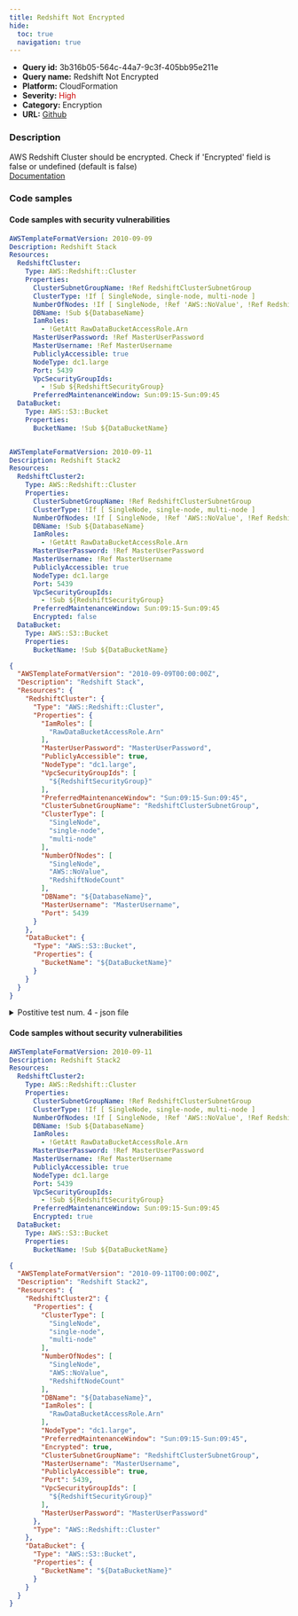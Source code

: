 ```yaml
---
title: Redshift Not Encrypted
hide:
  toc: true
  navigation: true
---
```


<style>
  .highlight .hll {
    background-color: #ff171742;
  }
  .md-content {
    max-width: 1100px;
    margin: 0 auto;
  }
</style>

-   **Query id:** 3b316b05-564c-44a7-9c3f-405bb95e211e
-   **Query name:** Redshift Not Encrypted
-   **Platform:** CloudFormation
-   **Severity:** <span style="color:#C00">High</span>
-   **Category:** Encryption
-   **URL:** [Github](https://github.com/Checkmarx/kics/tree/master/assets/queries/cloudFormation/aws/redshift_not_encrypted)

### Description
AWS Redshift Cluster should be encrypted. Check if 'Encrypted' field is false or undefined (default is false)<br>
[Documentation](https://docs.aws.amazon.com/AWSCloudFormation/latest/UserGuide/aws-resource-redshift-cluster.html)

### Code samples
#### Code samples with security vulnerabilities
```yaml title="Postitive test num. 1 - yaml file" hl_lines="6"
AWSTemplateFormatVersion: 2010-09-09
Description: Redshift Stack
Resources:
  RedshiftCluster:
    Type: AWS::Redshift::Cluster
    Properties:
      ClusterSubnetGroupName: !Ref RedshiftClusterSubnetGroup
      ClusterType: !If [ SingleNode, single-node, multi-node ]
      NumberOfNodes: !If [ SingleNode, !Ref 'AWS::NoValue', !Ref RedshiftNodeCount ] #'
      DBName: !Sub ${DatabaseName}
      IamRoles:
        - !GetAtt RawDataBucketAccessRole.Arn
      MasterUserPassword: !Ref MasterUserPassword
      MasterUsername: !Ref MasterUsername
      PubliclyAccessible: true
      NodeType: dc1.large
      Port: 5439
      VpcSecurityGroupIds:
        - !Sub ${RedshiftSecurityGroup}
      PreferredMaintenanceWindow: Sun:09:15-Sun:09:45
  DataBucket:
    Type: AWS::S3::Bucket
    Properties:
      BucketName: !Sub ${DataBucketName}



```
```yaml title="Postitive test num. 2 - yaml file" hl_lines="21"
AWSTemplateFormatVersion: 2010-09-11
Description: Redshift Stack2
Resources:
  RedshiftCluster2:
    Type: AWS::Redshift::Cluster
    Properties:
      ClusterSubnetGroupName: !Ref RedshiftClusterSubnetGroup
      ClusterType: !If [ SingleNode, single-node, multi-node ]
      NumberOfNodes: !If [ SingleNode, !Ref 'AWS::NoValue', !Ref RedshiftNodeCount ] #'
      DBName: !Sub ${DatabaseName}
      IamRoles:
        - !GetAtt RawDataBucketAccessRole.Arn
      MasterUserPassword: !Ref MasterUserPassword
      MasterUsername: !Ref MasterUsername
      PubliclyAccessible: true
      NodeType: dc1.large
      Port: 5439
      VpcSecurityGroupIds:
        - !Sub ${RedshiftSecurityGroup}
      PreferredMaintenanceWindow: Sun:09:15-Sun:09:45
      Encrypted: false
  DataBucket:
    Type: AWS::S3::Bucket
    Properties:
      BucketName: !Sub ${DataBucketName}

```
```json title="Postitive test num. 3 - json file" hl_lines="7"
{
  "AWSTemplateFormatVersion": "2010-09-09T00:00:00Z",
  "Description": "Redshift Stack",
  "Resources": {
    "RedshiftCluster": {
      "Type": "AWS::Redshift::Cluster",
      "Properties": {
        "IamRoles": [
          "RawDataBucketAccessRole.Arn"
        ],
        "MasterUserPassword": "MasterUserPassword",
        "PubliclyAccessible": true,
        "NodeType": "dc1.large",
        "VpcSecurityGroupIds": [
          "${RedshiftSecurityGroup}"
        ],
        "PreferredMaintenanceWindow": "Sun:09:15-Sun:09:45",
        "ClusterSubnetGroupName": "RedshiftClusterSubnetGroup",
        "ClusterType": [
          "SingleNode",
          "single-node",
          "multi-node"
        ],
        "NumberOfNodes": [
          "SingleNode",
          "AWS::NoValue",
          "RedshiftNodeCount"
        ],
        "DBName": "${DatabaseName}",
        "MasterUsername": "MasterUsername",
        "Port": 5439
      }
    },
    "DataBucket": {
      "Type": "AWS::S3::Bucket",
      "Properties": {
        "BucketName": "${DataBucketName}"
      }
    }
  }
}

```
<details><summary>Postitive test num. 4 - json file</summary>

```json hl_lines="32"
{
  "AWSTemplateFormatVersion": "2010-09-11T00:00:00Z",
  "Description": "Redshift Stack2",
  "Resources": {
    "RedshiftCluster2": {
      "Type": "AWS::Redshift::Cluster",
      "Properties": {
        "MasterUserPassword": "MasterUserPassword",
        "PubliclyAccessible": true,
        "NodeType": "dc1.large",
        "Port": 5439,
        "VpcSecurityGroupIds": [
          "${RedshiftSecurityGroup}"
        ],
        "PreferredMaintenanceWindow": "Sun:09:15-Sun:09:45",
        "ClusterSubnetGroupName": "RedshiftClusterSubnetGroup",
        "ClusterType": [
          "SingleNode",
          "single-node",
          "multi-node"
        ],
        "NumberOfNodes": [
          "SingleNode",
          "AWS::NoValue",
          "RedshiftNodeCount"
        ],
        "DBName": "${DatabaseName}",
        "IamRoles": [
          "RawDataBucketAccessRole.Arn"
        ],
        "MasterUsername": "MasterUsername",
        "Encrypted": false
      }
    },
    "DataBucket": {
      "Type": "AWS::S3::Bucket",
      "Properties": {
        "BucketName": "${DataBucketName}"
      }
    }
  }
}

```
</details>


#### Code samples without security vulnerabilities
```yaml title="Negative test num. 1 - yaml file"
AWSTemplateFormatVersion: 2010-09-11
Description: Redshift Stack2
Resources:
  RedshiftCluster2:
    Type: AWS::Redshift::Cluster
    Properties:
      ClusterSubnetGroupName: !Ref RedshiftClusterSubnetGroup
      ClusterType: !If [ SingleNode, single-node, multi-node ]
      NumberOfNodes: !If [ SingleNode, !Ref 'AWS::NoValue', !Ref RedshiftNodeCount ] #'
      DBName: !Sub ${DatabaseName}
      IamRoles:
        - !GetAtt RawDataBucketAccessRole.Arn
      MasterUserPassword: !Ref MasterUserPassword
      MasterUsername: !Ref MasterUsername
      PubliclyAccessible: true
      NodeType: dc1.large
      Port: 5439
      VpcSecurityGroupIds:
        - !Sub ${RedshiftSecurityGroup}
      PreferredMaintenanceWindow: Sun:09:15-Sun:09:45
      Encrypted: true
  DataBucket:
    Type: AWS::S3::Bucket
    Properties:
      BucketName: !Sub ${DataBucketName}

```
```json title="Negative test num. 2 - json file"
{
  "AWSTemplateFormatVersion": "2010-09-11T00:00:00Z",
  "Description": "Redshift Stack2",
  "Resources": {
    "RedshiftCluster2": {
      "Properties": {
        "ClusterType": [
          "SingleNode",
          "single-node",
          "multi-node"
        ],
        "NumberOfNodes": [
          "SingleNode",
          "AWS::NoValue",
          "RedshiftNodeCount"
        ],
        "DBName": "${DatabaseName}",
        "IamRoles": [
          "RawDataBucketAccessRole.Arn"
        ],
        "NodeType": "dc1.large",
        "PreferredMaintenanceWindow": "Sun:09:15-Sun:09:45",
        "Encrypted": true,
        "ClusterSubnetGroupName": "RedshiftClusterSubnetGroup",
        "MasterUsername": "MasterUsername",
        "PubliclyAccessible": true,
        "Port": 5439,
        "VpcSecurityGroupIds": [
          "${RedshiftSecurityGroup}"
        ],
        "MasterUserPassword": "MasterUserPassword"
      },
      "Type": "AWS::Redshift::Cluster"
    },
    "DataBucket": {
      "Type": "AWS::S3::Bucket",
      "Properties": {
        "BucketName": "${DataBucketName}"
      }
    }
  }
}

```
